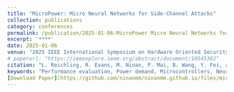 ```yaml
---
title: "MicroPower: Micro Neural Networks for Side-Channel Attacks"
collection: publications
category: conferences
permalink: /publication/2025-01-06-MicroPower Micro Neural Networks for Side-Channel Attacks/
excerpt: '****'
date: 2025-01-06
venue: "2025 IEEE International Symposium on Hardware Oriented Security and Trust (HOST)"
# paperurl: "https://ieeexplore.ieee.org/abstract/document/10545382"
citation: "L. Reichling, R. Evans, M. Ninan, P. Mai, B. Wang, Y. Fei, and J. M. Emmert, MicroPower: Micro Neural Networks for Side-Channel Attacks, in Proceedings of HOST25, 2025."
keywords: "Performance evaluation, Power demand, Microcontrollers, Neural networks, Memory management, Side-channel attacks, Hardware"
[Download Paper](https://github.com/ninanmm/ninanmm.github.io/files/micro_power.pdf)
---
```

